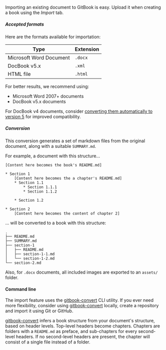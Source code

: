 <!-- TODO simplify ? The article is already laid out so the important info comes first -->

Importing an existing document to GitBook is easy. Upload it when creating a book using the _Import_ tab.

##### Accepted formats

Here are the formats available for importation:

| Type | Extension |
| ---- | --------- |
| Microsoft Word Document | `.docx` |
| DocBook v5.x | `.xml` |
| HTML file | `.html` |

For better results, we recommend using:
* Microsoft Word 2007+ documents
* DocBook v5.x documents

For DocBook v4 documents, consider [converting them automatically to version 5](http://doccookbook.sourceforge.net/html/en/dbc.structure.db4-to-db5.html) for improved compatibility.

##### Conversion

This conversion generates a set of markdown files from the original document, along with a suitable `SUMMARY.md`.

For example, a document with this structure...

    [Content here becomes the book's README.md]

    * Section 1
        [Content here becomes the a chapter's README.md]
        * Section 1.1
            * Section 1.1.1
            * Section 1.1.2

        * Section 1.2

    * Section 2
        [Content here becomes the content of chapter 2]

... will be converted to a book with this structure:

    .
    ├── README.md
    ├── SUMMARY.md
    ├── section-1
    │   ├── README.md
    │   ├── section-1-1.md
    │   └── section-1-2.md
    └── section-2.md


Also, for `.docx` documents, all included images are exported to an `assets/` folder.

#### Command line

The import feature uses the [gitbook-convert](https://github.com/GitbookIO/gitbook-convert) CLI utility. If you ever need more flexibility, consider using [gitbook-convert](https://github.com/GitbookIO/gitbook-convert) locally, create a repository and import it using Git or GitHub.

[gitbook-convert](https://github.com/GitbookIO/gitbook-convert) infers a book structure from your document's structure, based on header levels. Top-level headers become chapters. Chapters are folders with a `README.md` as preface, and sub-chapters for every second-level headers. If no second-level headers are present, the chapter will consist of a single file instead of a folder.


